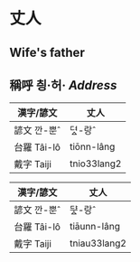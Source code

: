 # 丈人
##  Wife's father

## 稱呼 칑·허· _Address_

漢字/諺文 | 丈人
--- | ---
諺文 깐-뿐ˆ | 뎌ᇫ-랑ˆ
台羅 Tâi-lô | tiōnn-lâng
戴字 Taiji | tnio33lang2


漢字/諺文 | 丈人
--- | ---
諺文 깐-뿐ˆ | ᄃᆤᇫ-랑ˆ
台羅 Tâi-lô | tiāunn-lâng
戴字 Taiji | tniau33lang2


